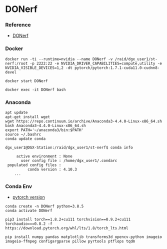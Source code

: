 # DONerf

### Reference

- [DONerf](https://github.com/facebookresearch/DONERF)

### Docker 

```
docker run -ti --runtime=nvidia --name DONerf -v /raid/dgx_user1/st-nerf:/root -p 2222:22 -e NVIDIA_DRIVER_CAPABILITIES=compute,utility -e NVIDIA_VISIBLE_DEVICES=1,2 -dt pytorch/pytorch:1.7.1-cuda11.0-cudnn8-devel

docker start DONerf

docker exec -it DONerf bash
```

### Anaconda

```
apt update
apt-get install wget
wget https://repo.continuum.io/archive/Anaconda3-4.4.0-Linux-x86_64.sh
bash Anaconda3–4.4.0-Linux-x86_64.sh
export PATH='~/anaconda3/bin:$PATH'
source ~/.bashrc
conda update conda

dgx_user1@DGX-Station:/raid/dgx_user1/st-nerf$ conda info

     active environment : None
       user config file : /home/dgx_user1/.condarc
 populated config files :
          conda version : 4.10.3
    ...
```

### Conda Env

- [pytorch version](https://pytorch.org/)

```
conda create -n DONerf python=3.8.5
conda activate DONerf

pip3 install torch==1.8.2+cu111 torchvision==0.9.2+cu111 torchaudio===0.8.2 -f https://download.pytorch.org/whl/lts/1.8/torch_lts.html

pip install numpy pandas matplotlib transforms3d opencv-python imageio imageio-ffmpeg configargparse pillow pyrtools ptflops tqdm
```

